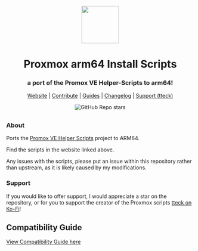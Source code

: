 <div align="center">
  <p align="center">
    <a href="#">
      <img src="https://raw.githubusercontent.com/asylumexp/Proxmox/main/misc/images/logo.png" height="100px" />
    </a>
  </p>
</div>
<h1 align="center">Proxmox arm64 Install Scripts</h1>
<h3 align="center">a port of the Promox VE Helper-Scripts to arm64!</h3>

<p align="center">
  <a href="https://pimox-scripts.com">Website</a> | 
  <a href="https://github.com/asylumexp/Proxmox/blob/main/.github/CONTRIBUTING.md">Contribute</a> |
  <a href="https://github.com/asylumexp/Proxmox/blob/main/USER_SUBMITTED_GUIDES.md">Guides</a> |
  <a href="https://github.com/asylumexp/Proxmox/blob/main/CHANGELOG.md">Changelog</a> |
  <a href="https://ko-fi.com/D1D7EP4GF">Support (tteck)</a>
</p>

<p align="center">
<img alt="GitHub Repo stars" src="https://img.shields.io/github/stars/asylumexp/proxmox?style=flat">

## </p>

### About

Ports the [Promox VE Helper Scripts](https://github.com/community-scripts/proxmoxve) project to ARM64.

Find the scripts in the website linked above.

Any issues with the scripts, please put an issue within this repository rather than upstream, as it is likely caused by my modifications.

### Support

If you would like to offer support, I would appreciate a star on the repository, or for you to support the creator of the Proxmox scripts [tteck on Ko-Fi](https://ko-fi.com/D1D7EP4GF)!

## Compatibility Guide

[View Compatibility Guide here](https://pimox-scripts.com)
